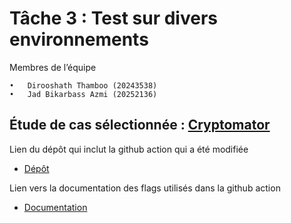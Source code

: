 # Tâche 3 : Test sur divers environnements

Membres de l’équipe

	•	Dirooshath Thamboo (20243538)
	•	Jad Bikarbass Azmi (20252136)

## Étude de cas sélectionnée : [Cryptomator](https://github.com/umontreal-diro/cryptomator)

Lien du dépôt qui inclut la github action qui a été modifiée

- [Dépôt](https://github.com/JadBika/cryptomator)

Lien vers la documentation des flags utilisés dans la github action

- [Documentation](https://github.com/JadBika/cryptomator/blob/develop/JVM-FLAGS.md)

